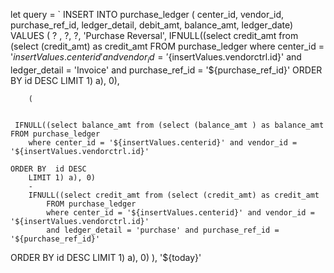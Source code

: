 let query = `
INSERT INTO purchase_ledger ( center_id, vendor_id, purchase_ref_id, ledger_detail, debit_amt, balance_amt, ledger_date)
VALUES
( ? , ?, ?, 'Purchase Reversal',
IFNULL((select credit_amt from (select (credit_amt) as credit_amt
FROM purchase_ledger
where center_id = '${insertValues.centerid}'  and vendor_id = '${insertValues.vendorctrl.id}'
and ledger_detail = 'Invoice' and purchase_ref_id = '${purchase_ref_id}'
    ORDER BY  id DESC
		LIMIT 1) a), 0),
		
		(
			
	
	 IFNULL((select balance_amt from (select (balance_amt ) as balance_amt
    FROM purchase_ledger
		where center_id = '${insertValues.centerid}' and vendor_id = '${insertValues.vendorctrl.id}'
		
    ORDER BY  id DESC
		LIMIT 1) a), 0)
		-
		IFNULL((select credit_amt from (select (credit_amt) as credit_amt
			FROM purchase_ledger
			where center_id = '${insertValues.centerid}' and vendor_id = '${insertValues.vendorctrl.id}'
			and ledger_detail = 'purchase' and purchase_ref_id = '${purchase_ref_id}'
ORDER BY id DESC
LIMIT 1) a), 0)
), '${today}'
